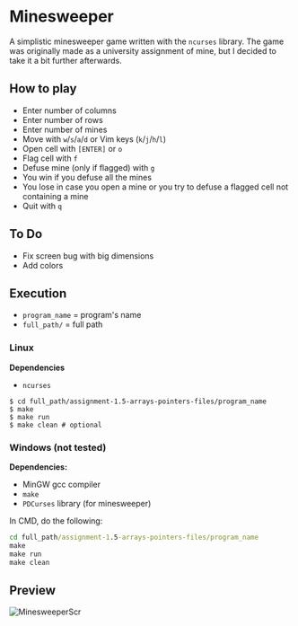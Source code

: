 # Minesweeper

A simplistic minesweeper game written with the `ncurses` library. The game was originally made as a university assignment of mine, but I decided to take it a bit further afterwards.

## How to play

* Enter number of columns
* Enter number of rows
* Enter number of mines
* Move with `w`/`s`/`a`/`d` or Vim keys (`k`/`j`/`h`/`l`)
* Open cell with `[ENTER]` or `o`
* Flag cell with `f`
* Defuse mine (only if flagged) with `g`
* You win if you defuse all the mines
* You lose in case you open a mine or you try to defuse a flagged cell not containing a mine
* Quit with `q`

## To Do

* Fix screen bug with big dimensions
* Add colors

## Execution

* `program_name` = program's name
* `full_path/` = full path

### Linux

**Dependencies**
* `ncurses`

```shell
$ cd full_path/assignment-1.5-arrays-pointers-files/program_name
$ make
$ make run
$ make clean # optional
```

### Windows (not tested)

**Dependencies:**   
* MinGW gcc compiler
* `make`
* `PDCurses` library (for minesweeper)

In CMD, do the following:

```bat
cd full_path/assignment-1.5-arrays-pointers-files/program_name
make
make run
make clean
```
## Preview

![MinesweeperScr](https://user-images.githubusercontent.com/54286563/72887644-cad7c500-3d14-11ea-8b8b-7e91df4806ab.png)
